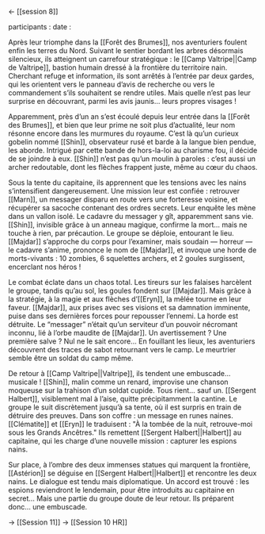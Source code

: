 <- [[session 8]]

participants : 
date : 

Après leur triomphe dans la [[Forêt des Brumes]], nos aventuriers foulent enfin les terres du Nord. Suivant le sentier bordant les arbres désormais silencieux, ils atteignent un carrefour stratégique : le [[Camp Valtripe||Camp de Valtripe]], bastion humain dressé à la frontière du territoire nain. Cherchant refuge et information, ils sont arrêtés à l’entrée par deux gardes, qui les orientent vers le panneau d’avis de recherche ou vers le commandement s’ils souhaitent se rendre utiles. Mais quelle n’est pas leur surprise en découvrant, parmi les avis jaunis… leurs propres visages !

Apparemment, près d’un an s’est écoulé depuis leur entrée dans la [[Forêt des Brumes]], et bien que leur prime ne soit plus d’actualité, leur nom résonne encore dans les murmures du royaume. C’est là qu’un curieux gobelin nommé [[Shin]], observateur rusé et barde à la langue bien pendue, les aborde. Intrigué par cette bande de hors-la-loi au charisme fou, il décide de se joindre à eux. [[Shin]] n’est pas qu’un moulin à paroles : c’est aussi un archer redoutable, dont les flèches frappent juste, même au cœur du chaos.

Sous la tente du capitaine, ils apprennent que les tensions avec les nains s’intensifient dangereusement. Une mission leur est confiée : retrouver [[Marn]], un messager disparu en route vers une forteresse voisine, et récupérer sa sacoche contenant des ordres secrets. Leur enquête les mène dans un vallon isolé. Le cadavre du messager y gît, apparemment sans vie. [[Shin]], invisible grâce à un anneau magique, confirme la mort… mais ne touche à rien, par précaution. Le groupe se déploie, entourant le lieu. [[Majdar]] s’approche du corps pour l’examiner, mais soudain — horreur — le cadavre s’anime, prononce le nom de [[Majdar]], et invoque une horde de morts-vivants : 10 zombies, 6 squelettes archers, et 2 goules surgissent, encerclant nos héros !

Le combat éclate dans un chaos total. Les tireurs sur les falaises harcèlent le groupe, tandis qu’au sol, les goules fondent sur [[Majdar]]. Mais grâce à la stratégie, à la magie et aux flèches d’[[Eryn]], la mêlée tourne en leur faveur. [[Majdar]], aux prises avec ses visions et sa damnation imminente, puise dans ses dernières forces pour repousser l’ennemi. La horde est détruite. Le “messager” n’était qu’un serviteur d’un pouvoir nécromant inconnu, lié à l’orbe maudite de [[Majdar]]. Un avertissement ? Une première salve ? Nul ne le sait encore... En fouillant les lieux, les aventuriers découvrent des traces de sabot retournant vers le camp. Le meurtrier semble être un soldat du camp même.

De retour à [[Camp Valtripe||Valtripe]], ils tendent une embuscade… musicale ! [[Shin]], malin comme un renard, improvise une chanson moqueuse sur la trahison d’un soldat cupide. Tous rient… sauf un. [[Sergent Halbert]], visiblement mal à l’aise, quitte précipitamment la cantine. Le groupe le suit discrètement jusqu’à sa tente, où il est surpris en train de détruire des preuves. Dans son coffre : un message en runes naines. [[Clématite]] et [[Eryn]] le traduisent : "À la tombée de la nuit, retrouve-moi sous les Grands Ancêtres." Ils remettent [[Sergent Halbert||Halbert]] au capitaine, qui les charge d’une nouvelle mission : capturer les espions nains.

Sur place, à l’ombre des deux immenses statues qui marquent la frontière, [[Astérion]] se déguise en [[Sergent Halbert||Halbert]] et rencontre les deux nains. Le dialogue est tendu mais diplomatique. Un accord est trouvé : les espions reviendront le lendemain, pour être introduits au capitaine en secret… Mais une partie du groupe doute de leur retour. Ils préparent donc… une embuscade.

-> [[Session 11]]
-> [[Session 10 HR]]